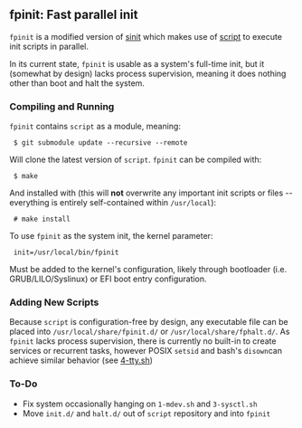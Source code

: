 ## fpinit: Fast parallel init

`fpinit` is a modified version of [sinit](https://core.suckless.org/sinit) which makes use of [script](https://github.com/Cubified/script) to execute init scripts in parallel.

In its current state, `fpinit` is usable as a system's full-time init, but it (somewhat by design) lacks process supervision, meaning it does nothing other than boot and halt the system.

### Compiling and Running

`fpinit` contains `script` as a module, meaning:

     $ git submodule update --recursive --remote

Will clone the latest version of `script`.  `fpinit` can be compiled with:

     $ make

And installed with (this will **not** overwrite any important init scripts or files -- everything is entirely self-contained within `/usr/local`):

     # make install

To use `fpinit` as the system init, the kernel parameter:

     init=/usr/local/bin/fpinit

Must be added to the kernel's configuration, likely through bootloader (i.e. GRUB/LILO/Syslinux) or EFI boot entry configuration.

### Adding New Scripts

Because `script` is configuration-free by design, any executable file can be placed into `/usr/local/share/fpinit.d/` or `/usr/local/share/fphalt.d/`.  As `fpinit` lacks process supervision, there is currently no built-in to create services or recurrent tasks, however POSIX `setsid` and bash's `disown`can achieve similar behavior (see [4-tty.sh](https://github.com/Cubified/script/blob/master/init.d/4-tty.sh)) 

### To-Do

- Fix system occasionally hanging on `1-mdev.sh` and `3-sysctl.sh`
- Move `init.d/` and `halt.d/` out of `script` repository and into `fpinit`
